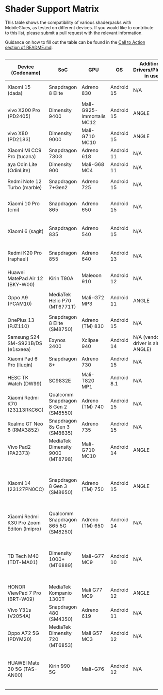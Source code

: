 # Shader Support Matrix

This table shows the compatibility of various shaderpacks with MobileGlues, as tested on different devices. If you would like to contribute to this list, please submit a pull request with the relevant information.

Guidance on how to fill out the table can be found in the [Call to Action section of README.md](https://github.com/Swung0x48/MobileGlues-release/blob/main/README.md#call-to-action).


<div style="overflow-x: auto;">

| **Device (Codename)** | **SoC**      | **GPU**             | **OS** | **Additional Drivers/Plugins in use** | **MobileGlues** | **Minecraft** | **ShaderLoader** | **BSL**             | **Chocapic13 V6 Lite** | **MakeUp-UltraFast** | **Photon** | **iterationT**   | **SEUS PTGI HRR3** | **ComplementaryReimaged** | **ComplementaryUnbound** | **Derivative Main** | **Lux** | **BSL Classic** | **Report**                                                                                 |
| --------------------------- | ------------------ | ------------------------- | ------------ | ------------------------------------------- | --------------------- | ------------------- | ---------------------- | ------------------------- | ---------------------------- | -------------------------- | ---------------- | ---------------------- | ------------------------ | ------------------------------------------------------------------------------------------------ |-|-|-|-|-|
| Xiaomi 15 (dada)            | Snapdragon 8 Elite | Adreno 830                | Android 15   | N/A                                         | 1.1.0.1               | 1.20.1              | Iris 1.7.2             | ✅(8.4, all presets)      | ✅                           | ✅(9.1c, all presets)      | ❌(v1.1)         | ✅(3.2.0, all presets) | ✅<sup>*</sup>   | ?                      | ?                        |?                        |?                        |?                        | [dada.md](./DeviceReports/dada.md)         |
| vivo X200 Pro (PD2405)      | Dimensity 9400     | Mali-G925-Immortalis MC12 | Android 15   | ANGLE                                       | 1.1.0.1               | 1.20.1              | Iris 1.7.5             | ✅(8.4)                   | ?                            | ?                          | ?                | ?                      | ?                        | ?                      | ?                        |?                        |?                        |?                        | [PD2405.md](./DeviceReports/PD2405.md)     |
| vivo X80 (PD2183)      | Dimensity 9000     | Mali-G710 MC10 | Android 15   | ANGLE                                       | 1.1.0.1               | 1.20.1              | Iris 1.7.5             | ✅(8.4)                   | ✅                           | ✅(9.1c, all presets)      | ❌                | ✅(3.2.0, all presets) | ✅                      | ✅                        |✅                        |                        | ? | ? | [PD2183.md](./DeviceReports/PD2183.md)     |
| Xiaomi Mi CC9 Pro (tucana)  | Snapdragon 730G    | Adreno 618                | Android 11   | N/A                                         | 1.1.0.1               | 1.21.4              | Iris 1.8.5             | ✅(8.4)                   | ?                            | ?                          | ?                | ?                      | ?                        | ?                      | ?                        |?                        |?                        |?                        | [tucana.md](./DeviceReports/tucana.md)     |
| aya Odin Lite (OdinLite)    | Dimensity 900      | Mali-G68 MC4              | Android 11   | N/A                                         | 1.1.0.1               | 1.21.1              | Iris 1.8.8             | ✅(8.4.02.1, all presets) | ?                            | ?                          | ?                | ?                      | ?                        | ?                      | ?                        |?                        |?                        |?                        | [OdinLite.md](./DeviceReports/OdinLite.md) |
| Redmi Note 12 Turbo (marble) | Snapdragon 7+Gen2 | Adreno 725                | Android 15   | N/A                                         | 1.1.0.1               | 1.21.1              | Iris 1.8.8             | ✅(8.4.02.2, all presets)              | ✅                           | ✅(9.1c, all presets)      | ✅(v1.1, all presets)         | ✅(3.2.0, all presets) | ✅<sup>*</sup>    | ✅(r5.4, High)        | ✅(r5.4, High)           | ✅(2.0.1, d24.4.14, all presets) | ✅(v1.1_patch2, all presets) | ✅(8.4.02.2, all presets) | [marble.md](./DeviceReports/marble.md)     |
| Xiaomi 10 Pro (cmi)         | Snapdragon 865     | Adreno 650                | Android 15   | N/A                                         | 1.1.0.1               | 1.20.1              | Iris 1.7.6      | ✅(8.4,all presets) | ?      | ?       | *️⃣(v1.1,闪烁奇怪色块)                         | ✅(3.2.0)                | ?                | ?                      | ?                        |?                        |?                        |?                        | [cmi.md](./DeviceReports/cmi.md) |
| Xiaomi 6 (sagit) | Snapdragon 835 | Adreno 540                | Android 15   | N/A                                         | 1.1.0.1               | 1.21.1              | Iris 1.8.8             | ✅(8.4.02.1)              | ✅                           | ✅(9.1c, all presets)      | *️⃣(v1.1, 云渲染错误)         | ✅(3.2.0, all presets) | ❌ | ❌(r5.4)  | ❌(r5.4)  | ✅(2.0.1, d24.4.14, all presets) | ✅(v1.1-patch2, all presets) | ✅(8.4.02.2, all presets) | [sagit.md](./DeviceReports/sagit.md)     |
| Redmi K20 Pro (raphael)     | Snapdragon 855     | Adreno 640                | Android 13   | N/A                                         | 1.1.0.1               | 1.20.1              |  Iris 1.7.6     | ✅(8.4,all presets) | ?      | ?       | *️⃣(v1.1,闪烁奇怪色块)                         | ✅(3.2.0)                | ?                | ?                      | ?                        |?                        |?                        |?                        | [raphael.md](./DeviceReports/raphael.md) |
| Huawei MatePad Air 12 (BKY-W00) | Kirin T90A     | Maleoon 910               | Android 12   | N/A                                         | 1.1.0.1               | 1.21.1              | optifine HD_U_J1  | ✅(8.4,all presets)| ✅      | ?       | *️⃣(v1.1,黑)                          | *️⃣(3.2.0,黑)                | ?                | ?                      | ?                        |?                        |?                        |?                        | [BKY-W00.md](./DeviceReports/BKY-W00.md) |
| Oppo A9 (PCAM10) | MediaTek Helio P70 (MT6771T) | Mali-G72 MP3 | Android 11 | ANGLE | 1.1.0.1 | 1.21.4 | Iris 1.8.8 | ✅(8.4.02.2, all presets) | *️⃣(V6 Lite, all presets) | ✅(9.1c, high) | *️⃣(v1.1,黑色色块闪烁) | *️⃣(3.2.0, 黑屏) | ❌<sup>*</sup> | ✅(r5.4, High)        | ✅(r5.4, High)         | ❌                      | ?                     | ?                    | [PCAM10.md](./DeviceReports/PCAM10.md) |
| OnePlus 13 (PJZ110) | Snapdragon 8 Elite (SM8750) | Adreno (TM) 830 | Android 15 | N/A | 1.1.0.1 | 1.21.4 | Iris 1.8.8 | ✅(8.4.02.2, all presets) | ✅(V6 Lite, all presets) | ✅(9.1c, high) | ✅(v1.1) | ✅(3.2.0) | ✅<sup>*</sup> | ?                      | ?                        |?                        |?                        |?                        | [PJZ110.md](./DeviceReports/PJZ110.md) |
| Samsung S24 SM-S921B/DS (e1sxeea) | Exynos 2400 | Xclipse 940 | Android 14 | N/A (vendor ES driver is already ANGLE) | 1.1.0.1 | 1.21.4 | Fabric 0.16.10 | ✅(8.4.01.2, all presets) | ✅(V6 Lite, all presets) | ✅(9.1c, all presets) | ✅(v1.1) | ✅(3.2.0, all presets) | ✅<sup>*</sup> | *️⃣(r5.4, won't load 'very high', below OK) | *️⃣(r5.4, won't load 'very high', below OK) | ✅(d24.4.14, all presets) | ? | ? | [e1sxeea.md](./DeviceReports/e1sxeea.md) |
| Xiaomi Pad 6 Pro (liuqin)         | Snapdragon 8+ | Adreno 730 | Android 15 | N/A                              | 1.1.0.1        | 1.20.1      | Iris 1.7.6     | ✅(8.4,all presets) | ?      | ?       | ✅(v1.1,all presets)                         | *️⃣(3.2.0, 水体异常) | ?                | ?                      | *️⃣(r5.4, 方块不渲染)                        |?                        |?                        |?                        | [liuqin.md](./DeviceReports/liuqin.md) |
| HESC TK Watch (DW99)              | SC9832E | Mali-T820 MP1 | Android 8.1 | N/A                              | 1.1.0.1        | 1.20.1      | Iris 1.7.6     | *️⃣(8.4,无法渲染方块) | ?      | ?       | ?                         | ? | ?                | ?                      | ?                        |?                        |?                        |?                        | [DW99.md](./DeviceReports/DW99.md) |
| Xiaomi Redmi K70 (23113RKC6C) | Qualcomm Snapdragon 8 Gen 2 (SM8550) | Adreno (TM) 740 | Android 15 | N/A | 1.1.0.1 | 1.20.1 | iris 1.7.6 | ✅(8.4.01.2) | ✅(V9 High) | ✅(9.1c) | ✅(v1.1) | ✅(3.2.0) | ❌ | *️⃣(r5.4,无任何效果) | *️⃣(r5.4,无任何效果) | *️⃣(d24.4.14, 无任何效果) | ? | ? | [23113RKC6C.md](./DeviceReports/23113RKC6C.md) |
| Realme GT Neo 6 (RMX3852) | Snapdragon 8s Gen 3 (SM8635) | Adreno 735 | Android 15 | N/A  | 1.1.0.1 | 1.21.4 | Iris 1.8.8 | ✅(8.4.01.2) | ✅(V6 Lite) | ✅(9.1c) | ✅(v1.1) | ✅(3.2.0) | ? | ✅(r5.4) | ✅(r5.4) | ✅(d24.4.14) | ? | ? | [RMX3852.md](./DeviceReports/RMX3852.md) |
| Vivo Pad2 (PA2373)            | MediaTek Dimensity 9000 (MT8798) | Mali-G710 MC10                | Android 14   | ANGLE                                         | 1.1.0.1               | 1.21.4              | Iris 1.8.8             | ✅(8.4.02.2, all presets)      | ?                           | ✅(9.1c, all presets)      | ?         | ? | ?   | ?                      | ?                        |?                        |?                        |?                        | [PA2373.md](./DeviceReports/PA2373.md)         |
| Xiaomi 14 (23127PN0CC)            | Snapdragon 8 Gen 3 (SM8650) | Adreno (TM) 750                | Android 15   | ANGLE                                         | 1.1.0.1               | 1.21.4              | Iris 1.8.3             | ✅(8.4, all presets)      | ✅(V9 Ultra)                           | ✅(9.1c, all presets)      | ✅(v1.1)         | ✅(3.2.0, all presets) | *️⃣（水反部分色彩有问题）   | ?                      | ✅(r5.4, High)                       |   *️⃣（v2.0.1，无效果）                     |   ?                    |   ?                   | [23127PN0CC.md](./DeviceReports/23127PN0CC.md)         |
| Xiaomi Redmi K30 Pro Zoom Editon (lmipro) | Qualcomm Snapdragon 865 5G (SM8250) | Adreno (TM) 650 | Android 14 | N/A | 1.1.0.1 | 1.21.3 | Iris 1.8.1 | ? | ? | ✅(9.1c, all presets) | ? | ? | ? | ? | ? | ? | ? | ? | [lmipro.md](./DeviceReports/lmipro.md) |
| TD Tech M40 (TDT-MA01) | Dimensity 1000+ (MT6889) | Mali-G77 MC9 | Android 10 | N/A  | 1.1.0.1 | 1.21.4 | Iris 1.8.8 | ✅(8.4.01.2) | ✅(V6 Lite) | ✅(9.1c) | *️⃣(v1.1，天空渲染错误) | *️⃣(3.2.0，除了水面波纹，草晃动外没有任何效果) | ? | ❌(r5.4) | ❌(r5.4) | ? | ? | ? |[TDT-MA01.md](./DeviceReports/TDT-MA01.md) |
| HONOR ViewPad 7 Pro (BRT-W09) | MediaTek Kompanio 1300T | Mali G77 MC9 | Android 12 | ANGLE | 1.1.0.1 | 1.21.4 | Iris 1.8.8 | *️⃣(8.4.02.2) | ? | ✅(9.1c) | *️⃣(v1.1) | ? | ? | ❎(r5.4) | ❎(r5.4) | ? | ✅(v1.1) | ✅(8.4.02.2) | [BRT-W09.md](./DeviceReports/BRT-W09.md) |
| Vivo Y31s (V2054A) | Snapdragon 480 (SM4350) | Adreno 619 | Android 11 | N/A  | 1.1.0.1 | 1.21.4 | Iris 1.8.8 | ✅(8.4.01.2) | ✅(V6 Lite) | ✅(9.1c) | ✅(v1.1) | ✅(3.2.0) | ? | ❌(r5.4) | ❌(r5.4) | ? |?|?| [V2054A.md](./DeviceReports/V2054A.md) |
| Oppo A72 5G (PDYM20)                      | MediaTek Dimensity 720 (MT6853)      | Mali G57 MC3              | Android 12  | N/A                                     | 1.1.0.1         | 1.20.1        | Iris 1.7.2         | ✅(8.4, all presets)      | ?                          | ✅(9.1c,all presets)  | ❌(v1.1)             | ✅(3.2.0, all presets)         | ?                  | ?                                            | ?                                            | ?                               | ?       | ?               | [BRT-W09.md](./DeviceReports/BRT-W09.md)                                       |
| HUAWEI Mate 30 5G (TAS-AN00) | Kirin 990 5G | Mali-G76 | Android 12 | N/A  | 1.1.0.1 | 1.21.4 | Iris 1.8.8 | *️⃣(8.4.01.2，实体渲染错误) | *️⃣(V6 Lite，实体渲染错误) | *️⃣(9.1c，实体渲染错误) | *️⃣(v1.1，天空渲染错误，实体渲染错误) | *️⃣(3.2.0，世界渲染错误，实体渲染错误) | ? | ❌(r5.4) | ❌(r5.4) | ? |?|?| [TAS-AN00.md](./DeviceReports/TAS-AN00.md) |

<div>

